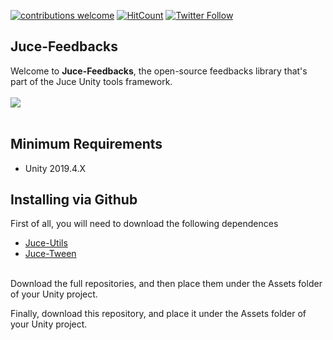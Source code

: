 [![contributions welcome](https://img.shields.io/badge/contributions-welcome-brightgreen.svg?style=flat)](https://github.com/Juce-Assets/Juce-Feedbacks/issues)
[![HitCount](http://hits.dwyl.com/{juce-assets}/{juce-feedbacks}.svg)](http://hits.dwyl.com/{juce-assets}/{juce-feedbacks})
[![Twitter Follow](https://img.shields.io/badge/twitter-%406uillem-blue.svg?style=flat&label=Follow)](https://twitter.com/6uillem)
## Juce-Feedbacks
Welcome to **Juce-Feedbacks**, the open-source feedbacks library that's part of the Juce Unity tools framework.
 <br/>
 <br/>
![](https://github.com/Juce-Assets/Juce-Feedbacks/blob/master/Misc/LogoShortHeight.png)
 <br/>
 <br/>
 
## Minimum Requirements
- Unity 2019.4.X

## Installing via Github
First of all, you will need to download the following dependences
- [Juce-Utils](https://github.com/Juce-Assets/Juce-Utils)
- [Juce-Tween](https://github.com/Juce-Assets/Juce-Tween)
 <br/>
Download the full repositories, and then place them under the Assets folder of your Unity project.

Finally, download this repository, and place it under the Assets folder of your Unity project.
